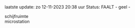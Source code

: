 laatste update: 
zo 12-11-2023 20:38   uur 
Status: FAALT - geel - 
<div class="service Y">schijfruimte</div><div class="service Y">microstation</div>